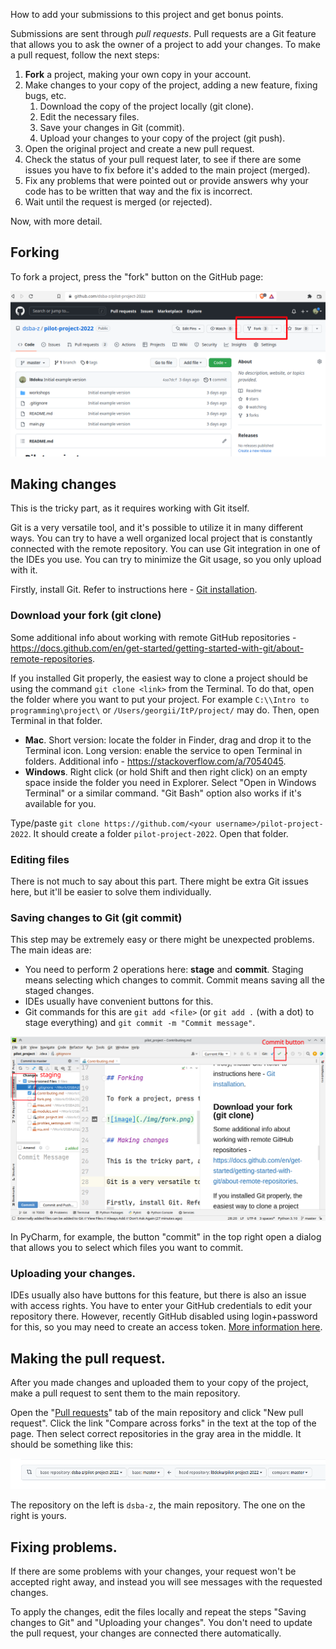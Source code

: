How to add your submissions to this project and get bonus points.

Submissions are sent through *pull requests*. Pull requests are a Git feature that allows you to ask the owner of a project to add your changes. To make a pull request, follow the next steps:

1. **Fork** a project, making your own copy in your account.
2. Make changes to your copy of the project, adding a new feature, fixing bugs, etc.
   1. Download the copy of the project locally (git clone).
   2. Edit the necessary files.
   3. Save your changes in Git (commit).
   4. Upload your changes to your copy of the project (git push).
3. Open the original project and create a new pull request.
4. Check the status of your pull request later, to see if there are some issues you have to fix before it's added to the main project (merged).
5. Fix any problems that were pointed out or provide answers why your code has to be written that way and the fix is incorrect.
6. Wait until the request is merged (or rejected).

Now, with more detail.

## Forking

To fork a project, press the "fork" button on the GitHub page:

![image](./img/fork.png)

## Making changes

This is the tricky part, as it requires working with Git itself.

Git is a very versatile tool, and it's possible to utilize it in many different ways. You can try to have a well organized local project that is constantly connected with the remote repository. You can use Git integration in one of the IDEs you use. You can try to minimize the Git usage, so you only upload with it.

Firstly, install Git. Refer to instructions here - [Git installation](https://git-scm.com/book/en/v2/Getting-Started-Installing-Git).

### Download your fork (git clone)

Some additional info about working with remote GitHub repositories - https://docs.github.com/en/get-started/getting-started-with-git/about-remote-repositories.

If you installed Git properly, the easiest way to clone a project should be using the command `git clone <link>` from the Terminal. To do that, open the folder where you want to put your project. For example `C:\\Intro to programming\project\` or `/Users/georgii/ItP/project/` may do. Then, open Terminal in that folder.

* **Mac**. Short version: locate the folder in Finder, drag and drop it to the Terminal icon. Long version: enable the service to open Terminal in folders. Additional info - https://stackoverflow.com/a/7054045.
* **Windows**. Right click (or hold Shift and then right click) on an empty space inside the folder you need in Explorer. Select "Open in Windows Terminal" or a similar command. "Git Bash" option also works if it's available for you.

Type/paste `git clone https://github.com/<your username>/pilot-project-2022`. It should create a folder `pilot-project-2022`. Open that folder.

### Editing files

There is not much to say about this part. There might be extra Git issues here, but it'll be easier to solve them individually.

### Saving changes to Git (git commit)

This step may be extremely easy or there might be unexpected problems. The main ideas are:

* You need to perform 2 operations here: **stage** and **commit**. Staging means selecting which changes to commit. Commit means saving all the staged changes.
* IDEs usually have convenient buttons for this.
* Git commands for this are `git add <file>` (or `git add .` (with a dot) to stage everything) and `git commit -m "Commit message"`.

![pycharm](img/pycharm_commit.png)

In PyCharm, for example, the button "commit" in the top right open a dialog that allows you to select which files you want to commit.

### Uploading your changes.

IDEs usually also have buttons for this feature, but there is also an issue with access rights. You have to enter your GitHub credentials to edit your repository there. However, recently GitHub disabled using login+password for this, so you may need to create an access token. [More information here](https://docs.github.com/en/authentication/keeping-your-account-and-data-secure/creating-a-personal-access-token).

## Making the pull request.

After you made changes and uploaded them to your copy of the project, make a pull request to sent them to the main repository.

Open the "[Pull requests](https://github.com/dsba-z/pilot-project-2022/pulls)" tab of the main repository and click "New pull request". Click the link "Compare across forks" in the text at the top of the page. Then select correct repositories in the gray area in the middle. It should be something like this:

![pr](img/pr.png)

The repository on the left is `dsba-z`, the main repository. The one on the right is yours.

## Fixing problems.

If there are some problems with your changes, your request won't be accepted right away, and instead you will see messages with the requested changes.

To apply the changes, edit the files locally and repeat the steps "Saving changes to Git" and "Uploading your changes". You don't need to update the pull request, your changes are connected there automatically.